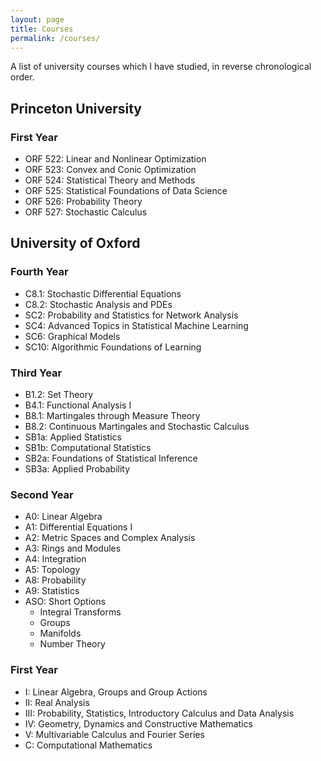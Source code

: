 ```yaml
---
layout: page
title: Courses
permalink: /courses/
---
```


A list of university courses which I have studied,
in reverse chronological order.

## Princeton University

### First Year

  - ORF 522: Linear and Nonlinear Optimization
  - ORF 523: Convex and Conic Optimization
  - ORF 524: Statistical Theory and Methods
  - ORF 525: Statistical Foundations of Data Science
  - ORF 526: Probability Theory
  - ORF 527: Stochastic Calculus

## University of Oxford

### Fourth Year

  - C8.1: Stochastic Differential Equations
  - C8.2: Stochastic Analysis and PDEs
  - SC2: Probability and Statistics for Network Analysis
  - SC4:  Advanced Topics in Statistical Machine Learning
  - SC6: Graphical Models
  - SC10: Algorithmic Foundations of Learning

### Third Year

  - B1.2: Set Theory
  - B4.1: Functional Analysis I
  - B8.1: Martingales through Measure Theory
  - B8.2: Continuous Martingales and Stochastic Calculus
  - SB1a: Applied Statistics
  - SB1b: Computational Statistics
  - SB2a: Foundations of Statistical Inference
  - SB3a: Applied Probability

### Second Year

  - A0: Linear Algebra
  - A1: Differential Equations I
  - A2: Metric Spaces and Complex Analysis
  - A3: Rings and Modules
  - A4: Integration
  - A5: Topology
  - A8: Probability
  - A9: Statistics
  - ASO: Short Options
    - Integral Transforms
    - Groups
    - Manifolds
    - Number Theory

### First Year

  - I: Linear Algebra, Groups and Group Actions
  - II: Real Analysis
  - III: Probability, Statistics, Introductory Calculus and Data Analysis
  - IV: Geometry, Dynamics and Constructive Mathematics
  - V: Multivariable Calculus and Fourier Series
  - C: Computational Mathematics
